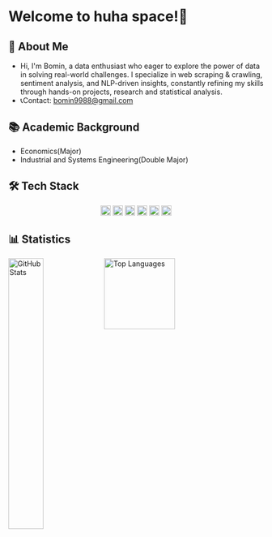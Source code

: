 # Welcome to huha space!💫

## 🐸 About Me
- Hi, I'm Bomin, a data enthusiast who eager to explore the power of data in solving real-world challenges. I specialize in web scraping & crawling, sentiment analysis, and NLP-driven insights, constantly refining my skills through hands-on projects, research and statistical analysis.
- 📞Contact: [bomin9988@gmail.com](mailto:bomin9988@gmail.com)
  
## 📚 Academic Background
- Economics(Major)
- Industrial and Systems Engineering(Double Major)

## 🛠 Tech Stack
<p align="center">
  <img src="https://img.shields.io/badge/Python-3776AB?style=flat&logo=python&logoColor=white" height="20"/>
  <img src="https://img.shields.io/badge/HTML5-E34F26?style=flat&logo=html5&logoColor=white" height="20"/>
  <img src="https://img.shields.io/badge/CSS3-1572B6?style=flat&logo=css3&logoColor=white" height="20"/>
  <img src="https://img.shields.io/badge/JavaScript-F7DF1E?style=flat&logo=javascript&logoColor=black" height="20"/>
  <img src="https://img.shields.io/badge/SQL-4479A1?style=flat&logo=mysql&logoColor=white" height="20"/>
  <img src="https://img.shields.io/badge/Django-092E20?style=flat&logo=django&logoColor=white" height="20"/>
</p>

## 📊 Statistics
<div>
  <!-- GitHub Stats -->
  <img 
    alt="GitHub Stats" 
    align="left" 
    src="https://github-readme-stats.vercel.app/api?username=huhakor&show_icons=true&theme=default" 
    width="37%" 
  />
  
  <!-- Top Languages -->
  <img 
    alt="Top Languages" 
    height="140" 
    align="left" 
    src="https://github-readme-stats.vercel.app/api/top-langs/?username=huhakor&hide=c%23,powershell,Mathematica,Ruby,Objective-C,Objective-C%2b%2b,Cuda&title_color=1E90FF&text_color=000000&icon_color=1E90FF&bg_color=ffffff&langs_count=4&layout=compact&border_color=ffffff&hide_border=true" 
  />
</div>

